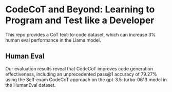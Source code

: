 # CodeCoT and Beyond: Learning to Program and Test like a Developer
This repo provides a CoT text-to-code dataset, which can increase 3\% human eval performance in the Llama model. 

## Human Eval
Our evaluation results reveal that CodeCoT improves code generation effectiveness, including an unprecedented pass@1 accuracy of 79.27\% using the Self-exam CodeCoT approach on the gpt-3.5-turbo-0613 model in the HumanEval dataset.
